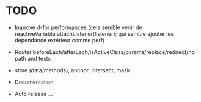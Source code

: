 # TODO

- Improve d-for performances (cela semble venir de reactiveVariable.attachListener(listener); qui semble ajouter les dependance extérieur comme perf)

- Router beforeEach/afterEach/isActiveClass/params/replace/redirect/no path and tests
- store (data/methods), anchor, intersect, mask

- Documentation
- Auto release ...
